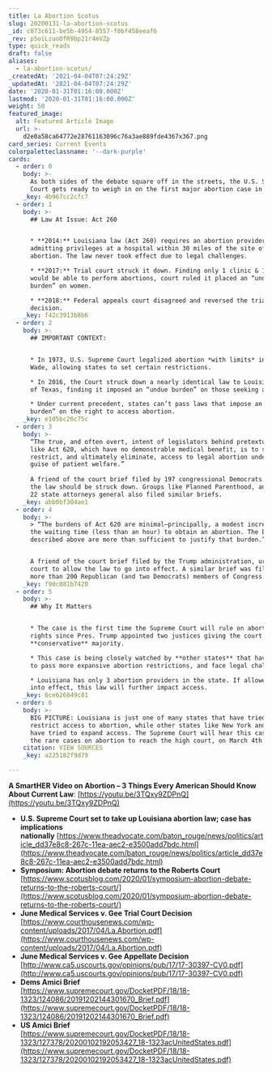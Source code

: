 ```yaml
---
title: La Abortion Scotus
slug: 20200131-la-abortion-scotus
_id: c073c611-be5b-4954-8557-f0bf458eeaf6
_rev: p5oiLzuoOfR9bp21r4mVZp
type: quick_reads
draft: false
aliases:
  - la-abortion-scotus/
_createdAt: '2021-04-04T07:24:29Z'
_updatedAt: '2021-04-04T07:24:29Z'
date: '2020-01-31T01:16:00.000Z'
lastmod: '2020-01-31T01:16:00.000Z'
weight: 50
featured_image:
  alt: Featured Article Image
  url: >-
    d2e0a58ca64772e28761163096c76a3ae889fde4367x367.png
card_series: Current Events
colorpaletteclassname: '--dark-purple'
cards:
  - order: 0
    body: >-
      As both sides of the debate square off in the streets, the U.S. Supreme
      Court gets ready to weigh in on the first major abortion case in years.
    _key: 4b967cc2cfc7
  - order: 1
    body: >-
      ## Law At Issue: Act 260


      * **2014:** Louisiana law (Act 260) requires an abortion provider to have
      admitting privileges at a hospital within 30 miles of the site of an
      abortion. The law never took effect due to legal challenges.

      * **2017:** Trial court struck it down. Finding only 1 clinic & 1 doctor
      would be able to perform abortions, court ruled it placed an “undue
      burden” on women.

      * **2018:** Federal appeals court disagreed and reversed the trial court’s
      decision.
    _key: f42c3913b8b6
  - order: 2
    body: >-
      ## IMPORTANT CONTEXT:


      * In 1973, U.S. Supreme Court legalized abortion *with limits* in Roe v.
      Wade, allowing states to set certain restrictions.

      * In 2016, the Court struck down a nearly identical law to Louisiana’s out
      of Texas, finding it imposed an “undue burden” on those seeking abortions.

      * Under current precedent, states can’t pass laws that impose an “undue
      burden” on the right to access abortion.
    _key: e105bc26c75c
  - order: 3
    body: >-
      “The true, and often overt, intent of legislators behind pretextual laws
      like Act 620, which have no demonstrable medical benefit, is to severely
      restrict, and ultimately eliminate, access to legal abortion under the
      guise of patient welfare.”  
        
      A friend of the court brief filed by 197 congressional Democrats arguing
      the law should be struck down. Groups like Planned Parenthood, and nearly
      22 state attorneys general also filed similar briefs.
    _key: abb0bf304ae1
  - order: 4
    body: >-
      > “The burdens of Act 620 are minimal—principally, a modest increase in
      the waiting time (less than an hour) to obtain an abortion. The benefits
      described above are more than sufficient to justify that burden.”


      A friend of the court brief filed by the Trump administration, urging the
      court to allow the law to go into effect. A similar brief was filed by
      more than 200 Republican (and two Democrats) members of Congress.
    _key: f90c081b7420
  - order: 5
    body: >-
      ## Why It Matters


      * The case is the first time the Supreme Court will rule on abortion
      rights since Pres. Trump appointed two justices giving the court a
      **conservative** majority.

      * This case is being closely watched by **other states** that have or hope
      to pass more expansive abortion restrictions, and face legal challenges.

      * Louisiana has only 3 abortion providers in the state. If allowed to go
      into effect, this law will further impact access.
    _key: 6ce626849c81
  - order: 6
    body: >-
      BIG PICTURE: Louisiana is just one of many states that have tried to
      restrict access to abortion, while other states like New York and Illinois
      have tried to expand access. The Supreme Court will hear this case, one of
      the rare cases on abortion to reach the high court, on March 4th.
    citation: VIEW SOURCES
    _key: a225182f9d79

---
```

**A SmartHER Video on Abortion – 3 Things Every American Should Know About Current Law**: [https://youtu.be/3TQxy9ZDPnQ](https://youtu.be/3TQxy9ZDPnQ)

* **U.S. Supreme Court set to take up Louisiana abortion law; case has implications nationally** [https://www.theadvocate.com/baton_rouge/news/politics/article_dd37e8c8-267c-11ea-aec2-e3500add7bdc.html](https://www.theadvocate.com/baton_rouge/news/politics/article_dd37e8c8-267c-11ea-aec2-e3500add7bdc.html)
* **Symposium: Abortion debate returns to the Roberts Court**  
[https://www.scotusblog.com/2020/01/symposium-abortion-debate-returns-to-the-roberts-court/](https://www.scotusblog.com/2020/01/symposium-abortion-debate-returns-to-the-roberts-court/)
* **June Medical Services v. Gee Trial Court Decision**  
[https://www.courthousenews.com/wp-content/uploads/2017/04/La.Abortion.pdf](https://www.courthousenews.com/wp-content/uploads/2017/04/La.Abortion.pdf)
* **June Medical Services v. Gee Appellate Decision**  
[http://www.ca5.uscourts.gov/opinions/pub/17/17-30397-CV0.pdf](http://www.ca5.uscourts.gov/opinions/pub/17/17-30397-CV0.pdf)
* **Dems Amici Brief**  
[https://www.supremecourt.gov/DocketPDF/18/18-1323/124086/20191202144301670_Brief.pdf](https://www.supremecourt.gov/DocketPDF/18/18-1323/124086/20191202144301670_Brief.pdf)
* **US Amici Brief**  
[https://www.supremecourt.gov/DocketPDF/18/18-1323/127378/20200102192053427_18-1323acUnitedStates.pdf](https://www.supremecourt.gov/DocketPDF/18/18-1323/127378/20200102192053427_18-1323acUnitedStates.pdf)
